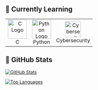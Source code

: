 ## 🚀 Currently Learning

<table>
  <tr>
    <td align="center">
      <img src="https://upload.wikimedia.org/wikipedia/commons/1/18/C_Programming_Language.svg" width="60" alt="C Logo"/>
      <br/>C
    </td>
    <td align="center">
      <img src="https://cdn.jsdelivr.net/gh/devicons/devicon/icons/python/python-original.svg" width="60" alt="Python Logo"/>
      <br/>Python
    </td>
    <td align="center">
      <img src="https://img.icons8.com/ios-filled/50/000000/hacker.png" width="50" alt="Cybersecurity"/>
      <br/>Cybersecurity
    </td>
  </tr>
</table>

## 👤 GitHub Stats

[![GitHub Stats](https://github-readme-stats.vercel.app/api?username=TU_USUARIO&show_icons=true&theme=dark)](https://github.com/TU_USUARIO)

[![Top Languages](https://github-readme-stats.vercel.app/api/top-langs/?username=TU_USUARIO&layout=compact&theme=dark)](https://github.com/TU_USUARIO)
